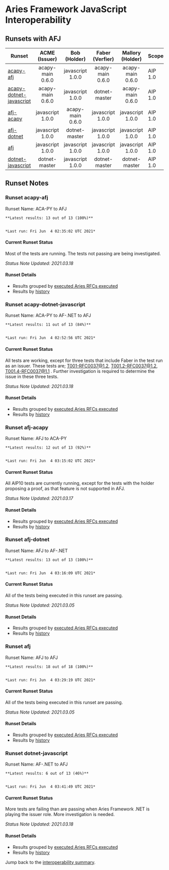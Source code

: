 # Aries Framework JavaScript Interoperability

## Runsets with AFJ

| Runset | ACME<br>(Issuer) | Bob<br>(Holder) | Faber<br>(Verfier) | Mallory<br>(Holder) | Scope | Results | 
| ------ | :--------------: | :-------------: | :----------------: | :-----------------: | ----- | :-----: | 
| [acapy-afj](#runset-acapy-afj) | acapy-main<br>0.6.0 | javascript<br>1.0.0 | acapy-main<br>0.6.0 | acapy-main<br>0.6.0 | AIP 1.0 | [**13 / 13<br>100%**](https://allure.vonx.io/api/allure-docker-service/projects/acapy-b-javascript/reports/latest/index.html?redirect=false#behaviors) |
| [acapy-dotnet-javascript](#runset-acapy-dotnet-javascript) | acapy-main<br>0.6.0 | javascript<br>1.0.0 | dotnet-master<br> | acapy-main<br>0.6.0 | AIP 1.0 | [**11 / 13<br>84%**](https://allure.vonx.io/api/allure-docker-service/projects/acapy-b-javascript-f-dotnet/reports/latest/index.html?redirect=false#behaviors) |
| [afj-acapy](#runset-afj-acapy) | javascript<br>1.0.0 | acapy-main<br>0.6.0 | javascript<br>1.0.0 | javascript<br>1.0.0 | AIP 1.0 | [**12 / 13<br>92%**](https://allure.vonx.io/api/allure-docker-service/projects/javascript-b-acapy/reports/latest/index.html?redirect=false#behaviors) |
| [afj-dotnet](#runset-afj-dotnet) | javascript<br>1.0.0 | dotnet-master<br> | javascript<br>1.0.0 | javascript<br>1.0.0 | AIP 1.0 | [**13 / 13<br>100%**](https://allure.vonx.io/api/allure-docker-service/projects/javascript-b-dotnet/reports/latest/index.html?redirect=false#behaviors) |
| [afj](#runset-afj) | javascript<br>1.0.0 | javascript<br>1.0.0 | javascript<br>1.0.0 | javascript<br>1.0.0 | AIP 1.0 | [**18 / 18<br>100%**](https://allure.vonx.io/api/allure-docker-service/projects/javascript/reports/latest/index.html?redirect=false#behaviors) |
| [dotnet-javascript](#runset-dotnet-javascript) | dotnet-master<br> | javascript<br>1.0.0 | dotnet-master<br> | dotnet-master<br> | AIP 1.0 | [**6 / 13<br>46%**](https://allure.vonx.io/api/allure-docker-service/projects/dotnet-b-javascript/reports/latest/index.html?redirect=false#behaviors) |

## Runset Notes

### Runset **acapy-afj**

Runset Name: ACA-PY to AFJ

```tip
**Latest results: 13 out of 13 (100%)**


*Last run: Fri Jun  4 02:35:02 UTC 2021*
```

#### Current Runset Status

Most of the tests are running. The tests not passing are being investigated.

*Status Note Updated: 2021.03.18*

#### Runset Details

- Results grouped by [executed Aries RFCs executed](https://allure.vonx.io/api/allure-docker-service/projects/acapy-b-javascript/reports/latest/index.html?redirect=false#behaviors)
- Results by [history](https://allure.vonx.io/allure-docker-service-ui/projects/acapy-b-javascript/reports/latest)


### Runset **acapy-dotnet-javascript**

Runset Name: ACA-PY to AF-.NET to AFJ

```tip
**Latest results: 11 out of 13 (84%)**


*Last run: Fri Jun  4 02:52:56 UTC 2021*
```

#### Current Runset Status

All tests are working, except for three tests that include Faber in the test run as an issuer.
These tests are; T001-RFC0037@1.2, T001.2-RFC0037@1.2, T001.4-RFC0037@1.1 . Further investigation 
is required to determine the issue in these three tests.

*Status Note Updated: 2021.03.18*

#### Runset Details

- Results grouped by [executed Aries RFCs executed](https://allure.vonx.io/api/allure-docker-service/projects/acapy-b-javascript-f-dotnet/reports/latest/index.html?redirect=false#behaviors)
- Results by [history](https://allure.vonx.io/allure-docker-service-ui/projects/acapy-b-javascript-f-dotnet/reports/latest)


### Runset **afj-acapy**

Runset Name: AFJ to ACA-PY

```tip
**Latest results: 12 out of 13 (92%)**


*Last run: Fri Jun  4 03:15:02 UTC 2021*
```

#### Current Runset Status

All AIP10 tests are currently running, except for the tests with the holder proposing a proof, 
as that feature is not supported in AFJ.

*Status Note Updated: 2021.03.17*

#### Runset Details

- Results grouped by [executed Aries RFCs executed](https://allure.vonx.io/api/allure-docker-service/projects/javascript-b-acapy/reports/latest/index.html?redirect=false#behaviors)
- Results by [history](https://allure.vonx.io/allure-docker-service-ui/projects/javascript-b-acapy/reports/latest)


### Runset **afj-dotnet**

Runset Name: AFJ to AF-.NET

```tip
**Latest results: 13 out of 13 (100%)**


*Last run: Fri Jun  4 03:16:09 UTC 2021*
```

#### Current Runset Status

All of the tests being executed in this runset are passing.

*Status Note Updated: 2021.03.05*

#### Runset Details

- Results grouped by [executed Aries RFCs executed](https://allure.vonx.io/api/allure-docker-service/projects/javascript-b-dotnet/reports/latest/index.html?redirect=false#behaviors)
- Results by [history](https://allure.vonx.io/allure-docker-service-ui/projects/javascript-b-dotnet/reports/latest)


### Runset **afj**

Runset Name: AFJ to AFJ

```tip
**Latest results: 18 out of 18 (100%)**


*Last run: Fri Jun  4 03:29:19 UTC 2021*
```

#### Current Runset Status

All of the tests being executed in this runset are passing.

*Status Note Updated: 2021.03.05*

#### Runset Details

- Results grouped by [executed Aries RFCs executed](https://allure.vonx.io/api/allure-docker-service/projects/javascript/reports/latest/index.html?redirect=false#behaviors)
- Results by [history](https://allure.vonx.io/allure-docker-service-ui/projects/javascript/reports/latest)


### Runset **dotnet-javascript**

Runset Name: AF-.NET to AFJ

```tip
**Latest results: 6 out of 13 (46%)**


*Last run: Fri Jun  4 03:41:49 UTC 2021*
```

#### Current Runset Status

More tests are failing than are passing when Aries Framework .NET is playing the issuer role. More investigation is needed.

*Status Note Updated: 2021.03.18*

#### Runset Details

- Results grouped by [executed Aries RFCs executed](https://allure.vonx.io/api/allure-docker-service/projects/dotnet-b-javascript/reports/latest/index.html?redirect=false#behaviors)
- Results by [history](https://allure.vonx.io/allure-docker-service-ui/projects/dotnet-b-javascript/reports/latest)

Jump back to the [interoperability summary](./README.md).

